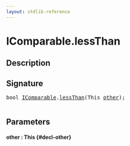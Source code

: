 ```yaml
---
layout: stdlib-reference
---
```


# IComparable\.lessThan

## Description





## Signature 

<pre>
<span class="code_keyword">bool</span> <a href="/stdlib-reference/interfaces/icomparable-01/index" class="code_type">IComparable</a>.<a href="/stdlib-reference/interfaces/icomparable-01/lessthan-4">lessThan</a>(<span class="code_keyword">This</span> <a href="/stdlib-reference/interfaces/icomparable-01/lessthan-4#decl-other" class="code_param">other</a>);

</pre>

## Parameters

#### other  : This {#decl-other}

